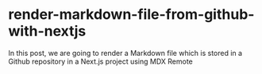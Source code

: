 # render-markdown-file-from-github-with-nextjs
In this post, we are going to render a Markdown file which is stored in a Github repository in a Next.js project using MDX Remote
